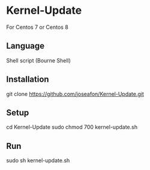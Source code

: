 # Kernel-Update
For Centos 7 or Centos 8

## Language
Shell script (Bourne Shell)

## Installation
git clone https://github.com/joseafon/Kernel-Update.git

## Setup
cd Kernel-Update
sudo chmod 700 kernel-update.sh

## Run
sudo sh kernel-update.sh
